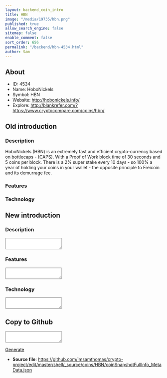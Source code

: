 ```yaml
---
layout: backend_coin_intro
title: HBN
image: "/media/19735/hbn.png"
published: true
allow_search_engine: false
sitemap: false
enable_comment: false
sort_order: 656
permalink: "/backend/hbn-4534.html"
author: Sam
---
```


## About

- ID: 4534
- Name: HoboNickels
- Symbol: HBN
- Website: http://hobonickels.info/
- Explore: http://blankrefer.com/?https://www.cryptocompare.com/coins/hbn/


## Old introduction

### Description

<p>HoboNickels (HBN) is an extremely fast and efficient crypto-currency based on bottlecaps - (CAPS). With a Proof of Work block time of 30 seconds and 5 coins per block. There is a 2% super stake every 10 days - so 100% a year of holding your coins in your wallet - the opposite principle to Freicoin and its demurrage fee.</p>

### Features


### Technology




## New introduction


### Description
<textarea id="meta_description" name="description"></textarea>

### Features
<textarea id="meta_features" name="features"></textarea>

### Technology
<textarea id="meta_technology" name="technology"></textarea>


## Copy to Github

<textarea id="coinsnapshotfullinfo_metadata"></textarea>

<a href="#gen" onclick="generateMetaDatJson()">Generate</a>

- **Source file**: <a href="https://github.com/imsamthomas/crypto-project/edit/master/shell/_source/coins/HBN/coinSnapshotFullInfo_MetaData.json">https://github.com/imsamthomas/crypto-project/edit/master/shell/_source/coins/HBN/coinSnapshotFullInfo_MetaData.json</a>

